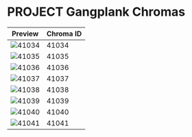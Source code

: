 # PROJECT Gangplank Chromas

| Preview | Chroma ID |
|---------|-----------|
| ![41034](https://raw.communitydragon.org/latest/plugins/rcp-be-lol-game-data/global/default/v1/champion-chroma-images/41/41034.png) | 41034 |
| ![41035](https://raw.communitydragon.org/latest/plugins/rcp-be-lol-game-data/global/default/v1/champion-chroma-images/41/41035.png) | 41035 |
| ![41036](https://raw.communitydragon.org/latest/plugins/rcp-be-lol-game-data/global/default/v1/champion-chroma-images/41/41036.png) | 41036 |
| ![41037](https://raw.communitydragon.org/latest/plugins/rcp-be-lol-game-data/global/default/v1/champion-chroma-images/41/41037.png) | 41037 |
| ![41038](https://raw.communitydragon.org/latest/plugins/rcp-be-lol-game-data/global/default/v1/champion-chroma-images/41/41038.png) | 41038 |
| ![41039](https://raw.communitydragon.org/latest/plugins/rcp-be-lol-game-data/global/default/v1/champion-chroma-images/41/41039.png) | 41039 |
| ![41040](https://raw.communitydragon.org/latest/plugins/rcp-be-lol-game-data/global/default/v1/champion-chroma-images/41/41040.png) | 41040 |
| ![41041](https://raw.communitydragon.org/latest/plugins/rcp-be-lol-game-data/global/default/v1/champion-chroma-images/41/41041.png) | 41041 |